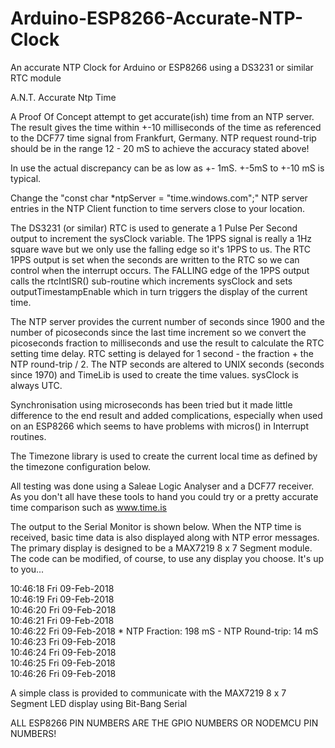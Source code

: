 # Arduino-ESP8266-Accurate-NTP-Clock
An accurate NTP Clock for Arduino or ESP8266 using a DS3231 or similar RTC module

A.N.T. Accurate Ntp Time

A Proof Of Concept attempt to get accurate(ish) time from an NTP server. The result gives the time within
+-10 milliseconds of the time as referenced to the DCF77 time signal from Frankfurt, Germany.
NTP request round-trip should be in the range 12 - 20 mS to achieve the accuracy stated above!

In use the actual discrepancy can be as low as +- 1mS. +-5mS to +-10 mS is typical.

Change the "const char *ntpServer = "time.windows.com";"  NTP server entries in the NTP Client function
to time servers close to your location.

The DS3231 (or similar) RTC is used to generate a 1 Pulse Per Second output to increment the sysClock variable.
The 1PPS signal is really a 1Hz square wave but we only use the falling edge so it's 1PPS to us.
The RTC 1PPS output is set when the seconds are written to the RTC so we can control when the interrupt occurs.
The FALLING edge of the 1PPS output calls the rtcIntISR() sub-routine which increments sysClock and sets
outputTimestampEnable which in turn triggers the display of the current time.

The NTP server provides the current number of seconds since 1900 and the number of picoseconds since the last
time increment so we convert the picoseconds fraction to milliseconds and use the result to calculate the RTC
setting time delay. RTC setting is delayed for 1 second - the fraction + the NTP round-trip / 2. The NTP seconds are
altered to UNIX seconds (seconds since 1970) and TimeLib is used to create the time values. sysClock is always UTC.

Synchronisation using microseconds has been tried but it made little difference to the end result and added
complications, especially when used on an ESP8266 which seems to have problems with micros() in Interrupt routines.

The Timezone library is used to create the current local time as defined by the timezone configuration below.

All testing was done using a Saleae Logic Analyser and a DCF77 receiver. As you don't all have these tools to hand
you could try or a pretty accurate time comparison such as www.time.is

The output to the Serial Monitor is shown below. When the NTP time is received, basic time data is also
displayed along with NTP error messages. The primary display is designed to be a MAX7219 8 x 7 Segment module. The
code can be modified, of course, to use any display you choose. It's up to you...

10:46:18 Fri 09-Feb-2018  
10:46:19 Fri 09-Feb-2018  
10:46:20 Fri 09-Feb-2018  
10:46:21 Fri 09-Feb-2018  
10:46:22 Fri 09-Feb-2018 * NTP Fraction: 198 mS - NTP Round-trip: 14 mS  
10:46:23 Fri 09-Feb-2018  
10:46:24 Fri 09-Feb-2018  
10:46:25 Fri 09-Feb-2018  
10:46:26 Fri 09-Feb-2018  

A simple class is provided to communicate with the MAX7219 8 x 7 Segment LED display using Bit-Bang Serial

ALL ESP8266 PIN NUMBERS ARE THE GPIO NUMBERS OR NODEMCU PIN NUMBERS!

